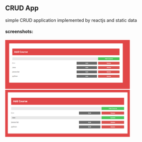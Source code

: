 ## CRUD App
simple CRUD application implemented by reactjs and static data

#### screenshots:

<img src="./images/crud1.png" width="400">
<img src="./images/crud2.png" width="400">
